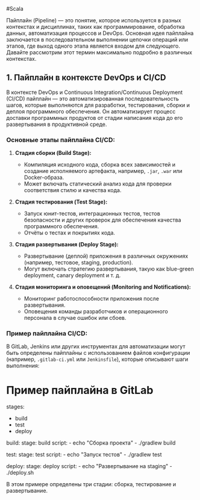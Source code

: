 #Scala 

Пайплайн (Pipeline) — это понятие, которое используется в разных контекстах и дисциплинах, таких как программирование, обработка данных, автоматизация процессов и DevOps. Основная идея пайплайна заключается в последовательном выполнении цепочки операций или этапов, где выход одного этапа является входом для следующего. Давайте рассмотрим этот термин максимально подробно в различных контекстах.


## 1. Пайплайн в контексте DevOps и CI/CD

В контексте DevOps и Continuous Integration/Continuous Deployment (CI/CD) пайплайн — это автоматизированная последовательность шагов, которые выполняются для разработки, тестирования, сборки и деплоя программного обеспечения. Он автоматизирует процесс доставки программных продуктов от стадии написания кода до его развертывания в продуктивной среде.

### Основные этапы пайплайна CI/CD:

1. **Стадия сборки (Build Stage):**
    
    - Компиляция исходного кода, сборка всех зависимостей и создание исполняемого артефакта, например, `.jar`, `.war` или Docker-образа.
    - Может включать статический анализ кода для проверки соответствия стилю и качества кода.
2. **Стадия тестирования (Test Stage):**
    
    - Запуск юнит-тестов, интеграционных тестов, тестов безопасности и других проверок для обеспечения качества программного обеспечения.
    - Отчёты о тестах и покрытиях кода.
3. **Стадия развертывания (Deploy Stage):**
    
    - Развертывание (деплой) приложения в различных окружениях (например, тестовое, staging, production).
    - Могут включать стратегию развертывания, такую как blue-green deployment, canary deployment и т. д.
4. **Стадия мониторинга и оповещений (Monitoring and Notifications):**
    
    - Мониторинг работоспособности приложения после развертывания.
    - Оповещения команды разработчиков и операционного персонала в случае ошибок или сбоев.

### Пример пайплайна CI/CD:

В GitLab, Jenkins или других инструментах для автоматизации могут быть определены пайплайны с использованием файлов конфигурации (например, `.gitlab-ci.yml` или `Jenkinsfile`), которые описывают шаги выполнения:



# Пример пайплайна в GitLab
stages:
  - build
  - test
  - deploy

build:
  stage: build
  script:
    - echo "Сборка проекта"
    - ./gradlew build

test:
  stage: test
  script:
    - echo "Запуск тестов"
    - ./gradlew test

deploy:
  stage: deploy
  script:
    - echo "Развертывание на staging"
    - ./deploy.sh


В этом примере определены три стадии: сборка, тестирование и развертывание.